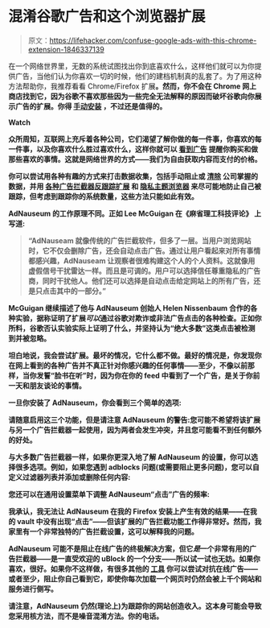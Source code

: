 # 混淆谷歌广告和这个浏览器扩展

> 原文：<https://lifehacker.com/confuse-google-ads-with-this-chrome-extension-1846337139>

在一个网络世界里，无数的系统试图找出你到底喜欢什么，这样他们就可以为你提供广告，当他们认为你喜欢一切的时候，他们的建档机制真的乱套了。为了用这种方法帮助你，我推荐看看 Chrome/Firefox 扩展[](https://adnauseam.io/)**。然而，你不会在 Chrome 网上商店找到它，因为谷歌不喜欢那些因为一些完全无法解释的原因而破坏谷歌向你展示广告的扩展。你得 [手动安装](https://github.com/dhowe/AdNauseam/wiki/Install-AdNauseam-on-Chrome-Without-Google's-Permission) ，不过还是值得的。**

**Watch**

**众所周知，互联网上充斥着各种公司，它们渴望了解你做的每一件事，你喜欢的每一件事，以及你喜欢什么胜过喜欢什么，这样你就可以 [看到广告](https://gizmodo.com/author/swodinsky) 提醒你购买和做那些喜欢的事情。这就是网络世界的方式——我们为自由获取内容而支付的价格。**

**你可以尝试用各种有趣的方式来打击数据收集，包括手动阻止或 [清除](https://lifehacker.com/how-to-stop-twitter-from-sharing-your-data-with-adverti-1842794674) 公司掌握的数据，并用 [各种广告拦截器](https://lifehacker.com/how-to-make-ublock-origin-even-better-at-ad-blocking-in-1839964889)[反跟踪扩展](https://lifehacker.com/the-best-chrome-extensions-for-productivity-1825711462) 和 [隐私主题浏览器](https://lifehacker.com/the-best-privacy-and-security-focused-web-browsers-1672758270) 来尽可能地防止自己被跟踪，但考虑到跟踪你的系统数量，这些方法只能如此有效。**

**AdNauseum 的工作原理不同。正如 Lee McGuigan 在《麻省理工科技评论》 上写道:**

> **“AdNauseam 就像传统的广告拦截软件，但多了一层。当用户浏览网站时，它不仅会删除广告，还会自动点击广告。通过让用户看起来对所有事情都感兴趣，AdNauseam 让观察者很难构建这个人的个人资料。这就像用虚假信号干扰雷达一样。而且是可调的。用户可以选择信任尊重隐私的广告商，同时干扰他人。他们还可以选择是自动点击给定网站上的所有广告，还是只点击其中的一部分。”**

**McGuigan 继续描述了他与 AdNauseum 创始人 Helen Nissenbaum 合作的各种实验，据称证明了扩展*可以*通过谷歌对欺诈或非法广告点击的各种检查。正如你所料，谷歌否认实验实际上证明了什么，并坚持认为“绝大多数”这类点击被检测到并被忽略。**

**坦白地说，我会尝试扩展。最坏的情况，它什么都不做。最好的情况是，你发现你在网上看到的各种广告并不真正针对你感兴趣的任何事情——至少，不像以前那样，当你发誓“脸书在听”时，因为你在你的 feed 中看到了一个广告，是关于你前一天和朋友谈论的事情。**

**一旦你安装了 AdNauseum，你会看到三个简单的选项:**

**请随意启用这三个功能，但是请注意 AdNauseum 的警告:您可能不希望将该扩展与另一个广告拦截器一起使用，因为两者会发生冲突，并且您可能看不到任何额外的好处。**

**与大多数广告拦截器一样，如果你更深入地了解 AdNauseum 的设置，你可以选择很多选项。例如，如果您遇到 adblocks 问题(或需要阻止更多问题)，您可以自定义过滤器列表并添加或删除任何内容:**

**您还可以在通用设置菜单下调整 AdNauseum“点击”广告的频率:**

**我承认，我无法让 AdNauseum 在我的 Firefox 安装上产生有效的结果——在我的 vault 中没有出现“点击”——但该扩展的广告拦截功能工作得非常好。然而，我家里有一个非常独特的广告拦截设置，这可以解释我的问题。**

**AdNauseum 可能不是阻止在线广告的终极解决方案，但它*是*一个非常有用的广告拦截器——是一直受欢迎的 uBlock 的一个分支——所以试一试也无妨。如果你喜欢，很好。如果你不这样做，有很多其他的 [工具](https://lifehacker.com/block-ads-and-tracking-with-vivaldis-new-built-in-brows-1843006826) 你可以尝试对抗在线广告——或者至少，阻止你自己看到它，即使你每次加载一个网页时仍然会被上千个网站和服务进行侧写。**

**请注意，AdNauseum 仍然(理论上)为跟踪你的网站创造收入。这本身可能会导致您采用核方法，而不是噪音混淆方法。你的电话。**